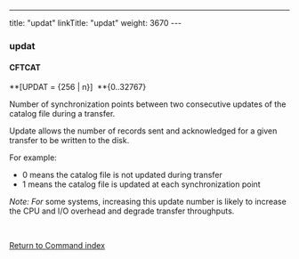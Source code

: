 ---
title: "updat"
linkTitle: "updat"
weight: 3670
---<span id="updat"></span>

### updat

#### CFTCAT

**[UPDAT = {256
&#124; n}]  **{0..32767}

Number of synchronization points between two consecutive updates of
the catalog file during a transfer.

Update allows the number of records sent and acknowledged for a given
transfer to be written to the disk.

For example:

- 0 means the catalog
    file is not updated during transfer
- 1 means the catalog
    file is updated at each synchronization point

*Note: For* some systems, increasing
this update number is likely to increase the CPU and I/O overhead and
degrade transfer throughputs.

 

[Return to Command index](../../)
